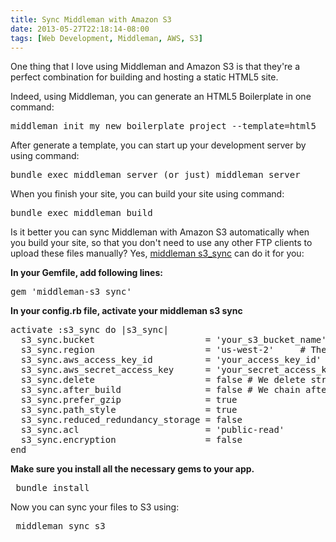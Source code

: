 ```yaml
---
title: Sync Middleman with Amazon S3
date: 2013-05-27T22:18:14-08:00
tags: [Web Development, Middleman, AWS, S3]
---
```


One thing that I love using Middleman and Amazon S3 is that they're a perfect combination for building and hosting a static HTML5 site.  
<!--more-->

Indeed, using Middleman, you can generate an HTML5 Boilerplate in one command:
<pre>middleman init my_new_boilerplate_project --template=html5</pre>
After generate a template, you can start up your development server by using command:
<pre>bundle exec middleman server (or just) middleman server</pre>
When you finish your site, you can build your site using command:
<pre>bundle exec middleman build</pre>
Is it better you can sync Middleman with Amazon S3 automatically when you build your site, so that you don't need to use any other FTP clients to upload these files manually? Yes, [middleman s3_sync](https://github.com/karlfreeman/middleman-sync) can do it for you:

**In your Gemfile, add following lines:**
  <pre>gem 'middleman-s3_sync'</pre>

**In your config.rb file, activate your middleman s3 sync**
<pre>activate :s3_sync do |s3_sync|
  s3_sync.bucket                     = 'your_s3_bucket_name' # The name of the S3 bucket you are targetting. This is globally unique.
  s3_sync.region                     = 'us-west-2'     # The AWS region for your bucket.
  s3_sync.aws_access_key_id          = 'your_access_key_id'
  s3_sync.aws_secret_access_key      = 'your_secret_access_key'
  s3_sync.delete                     = false # We delete stray files by default.
  s3_sync.after_build                = false # We chain after the build step by default. This may not be your desired behavior...
  s3_sync.prefer_gzip                = true
  s3_sync.path_style                 = true
  s3_sync.reduced_redundancy_storage = false
  s3_sync.acl                        = 'public-read'
  s3_sync.encryption                 = false
end</pre>

**Make sure you install all the necessary gems to your app.**
<pre> bundle install</pre>

Now you can sync your files to S3 using:
<pre> middleman sync_s3</pre>
